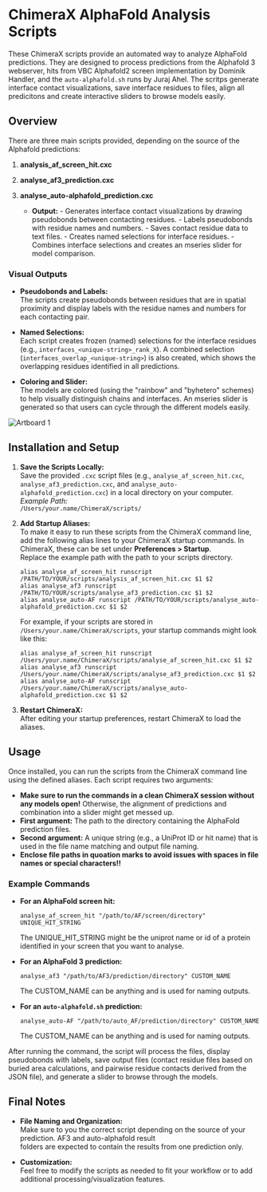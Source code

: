 ChimeraX AlphaFold Analysis Scripts
===================================

These ChimeraX scripts provide an automated way to analyze AlphaFold predictions. They are designed to process predictions from the Alphafold 3 webserver,  hits from VBC Alphafold2 screen implementation by Dominik Handler, and the `auto‐alphafold.sh` runs by Juraj Ahel. The scritps generate interface contact visualizations, save interface residues to files, align all predicitons and create interactive sliders to browse models easily.

Overview
--------

There are three main scripts provided, depending on the source of the Alphafold predictions:

1.  **analysis\_af\_screen\_hit.cxc**
   
2.  **analyse\_af3\_prediction.cxc**

3.  **analyse\_auto-alphafold\_prediction.cxc**
    
     *   **Output:**
        -   Generates interface contact visualizations by drawing pseudobonds between contacting residues.
        -   Labels pseudobonds with residue names and numbers.
        -   Saves contact residue data to text files.
        -   Creates named selections for interface residues.
        -   Combines interface selections and creates an mseries slider for model comparison.

### Visual Outputs

*   **Pseudobonds and Labels:**  
    The scripts create pseudobonds between residues that are in spatial proximity and display labels with the residue names and numbers for each contacting pair.
    
*   **Named Selections:**  
    Each script creates frozen (named) selections for the interface residues (e.g., `interfaces_<unique-string>_rank_X`). A combined selection (`interfaces_overlap_<unique-string>`) is also created, which shows the overlapping residues identified in all predictions.
    
*   **Coloring and Slider:**  
    The models are colored (using the "rainbow" and "byhetero" schemes) to help visually distinguish chains and interfaces. An mseries slider is generated so that users can cycle through the different models easily.
    
![Artboard 1](https://github.com/user-attachments/assets/002f8248-10ca-48d2-9385-2e1070f21db5)

Installation and Setup
----------------------

1.  **Save the Scripts Locally:**  
    Save the provided `.cxc` script files (e.g., `analyse_af_screen_hit.cxc`, `analyse_af3_prediction.cxc`, and `analyse_auto-alphafold_prediction.cxc`) in a local directory on your computer.  
    _Example Path:_  
    `/Users/your.name/ChimeraX/scripts/`
    
2.  **Add Startup Aliases:**  
    To make it easy to run these scripts from the ChimeraX command line, add the following alias lines to your ChimeraX startup commands. In ChimeraX, these can be set under **Preferences > Startup**.  
    Replace the example path with the path to your scripts directory.
    
    ```
    alias analyse_af_screen_hit runscript /PATH/TO/YOUR/scripts/analysis_af_screen_hit.cxc $1 $2
    alias analyse_af3 runscript /PATH/TO/YOUR/scripts/analyse_af3_prediction.cxc $1 $2
    alias analyse_auto-AF runscript /PATH/TO/YOUR/scripts/analyse_auto-alphafold_prediction.cxc $1 $2
    ```
    
    For example, if your scripts are stored in `/Users/your.name/ChimeraX/scripts`, your startup commands might look like this:
    
    ```
    alias analyse_af_screen_hit runscript /Users/your.name/ChimeraX/scripts/analyse_af_screen_hit.cxc $1 $2
    alias analyse_af3 runscript /Users/your.name/ChimeraX/scripts/analyse_af3_prediction.cxc $1 $2
    alias analyse_auto-AF runscript /Users/your.name/ChimeraX/scripts/analyse_auto-alphafold_prediction.cxc $1 $2
    ```
    
3.  **Restart ChimeraX:**  
    After editing your startup preferences, restart ChimeraX to load the aliases.
    

Usage
-----

Once installed, you can run the scripts from the ChimeraX command line using the defined aliases. Each script requires two arguments:
* **Make sure to run the commands in a clean ChimeraX session without any models open!**  Otherwise, the alignment of predictions and combination into a slider might get messed up.
*   **First argument:** The path to the directory containing the AlphaFold prediction files.
*   **Second argument:** A unique string (e.g., a UniProt ID or hit name) that is used in the file name matching and output file naming.
* **Enclose file paths in quoation marks to avoid issues with spaces in file names or special characters!!** 

### Example Commands

*   **For an AlphaFold screen hit:**
    
    ```
    analyse_af_screen_hit "/path/to/AF/screen/directory" UNIQUE_HIT_STRING
    ```
    The UNIQUE_HIT_STRING might be the uniprot name or id of a protein identified in your screen that you want to analyse.
    
*   **For an AlphaFold 3 prediction:**
    
    ```
    analyse_af3 "/path/to/AF3/prediction/directory" CUSTOM_NAME
    ```
    The CUSTOM_NAME can be anything and is used for naming outputs.
*   **For an `auto-alphafold.sh` prediction:**
    
    ```
    analyse_auto-AF "/path/to/auto_AF/prediction/directory" CUSTOM_NAME
    ```
    The CUSTOM_NAME can be anything and is used for naming outputs.

    

After running the command, the script will process the files, display pseudobonds with labels, save output files (contact residue files based on buried area calculations, and pairwise residue contacts derived from the JSON file), and generate a slider to browse through the models.

Final Notes
-----------

*   **File Naming and Organization:**  
    Make sure to you the correct script depending on the source of your prediction. AF3 and auto-alphafold result    
    folders are expected to contain the results from one prediction only. 
    
*   **Customization:**  
    Feel free to modify the scripts as needed to fit your workflow or to add additional processing/visualization features.
    

